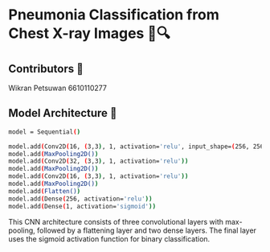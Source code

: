 # Pneumonia Classification from Chest X-ray Images 🩻🔍
## Contributors 👤
Wikran Petsuwan 6610110277
## Model Architecture 🧠
```bash
model = Sequential()

model.add(Conv2D(16, (3,3), 1, activation='relu', input_shape=(256, 256, 3)))
model.add(MaxPooling2D())
model.add(Conv2D(32, (3,3), 1, activation='relu'))
model.add(MaxPooling2D())
model.add(Conv2D(16, (3,3), 1, activation='relu'))
model.add(MaxPooling2D())
model.add(Flatten())
model.add(Dense(256, activation='relu'))
model.add(Dense(1, activation='sigmoid'))
```
This CNN architecture consists of three convolutional layers with max-pooling, followed by a flattening layer and two dense layers. The final layer uses the sigmoid activation function for binary classification.
